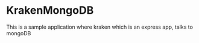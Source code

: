 KrakenMongoDB
===========

This is a sample application where kraken which is an express app, talks to mongoDB
